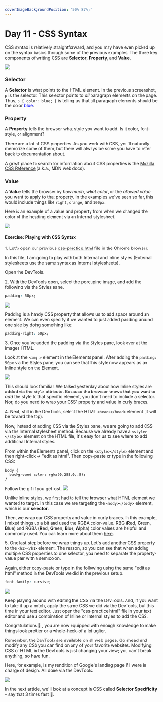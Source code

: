 ```yaml
---
coverImageBackgroundPosition: "50% 87%;"
---
```


# Day 11 - CSS Syntax

CSS syntax is relatively straightforward, and you may have even picked up on the syntax basics through some of the previous examples. The three key components of writing CSS are **Selector**, **Property**, and **Value**.

![](public/assets/selector-property-value.png)

### Selector
A **Selector** is what points to the HTML element. In the previous screenshot, `p` is the selector. This selector points to *all* paragraph elements on the page.  Thus, `p { color: blue; }` is telling us that all paragraph elements should be the color <span style="color:blue">blue</span>. 

### Property
A **Property** tells the browser what style you want to add. Is it color, font-style, or alignment?

There are a lot of CSS properties.  As you work with CSS, you'll naturally memorize some of them, but there will always be some you have to refer back to documentation about. 

A great place to search for information about CSS properties is the [Mozilla CSS Reference](https://developer.mozilla.org/en-US/docs/Web/CSS/Reference) (a.k.a., MDN web docs).  

### Value
A **Value** tells the browser by _how much_, _what color_, or the _allowed value_ you want to apply to that property. In the examples we've seen so far, this would include things like `right`, `orange`, and `100px`.

Here is an example of a value and property from when we changed the color of the heading element via an Internal stylesheet.

![](public/assets/value.png)

#### Exercise: Playing with CSS Syntax

1\.  Let's open our previous [css-practice.html](src/css-practice.html) file in the Chrome browser.

In this file, I am going to play with both Internal and Inline styles (External stylesheets use the same syntax as Internal stylesheets).

Open the DevTools.

2\. With the DevTools open, select the porcupine image, and add the following via the Styles pane.

```css
padding: 50px;
```

![](public/assets/padding.gif)

Padding is a handy CSS property that allows us to add space around an element.  We can even specify if we wanted to just added padding around one side by doing something like:

```css
padding-right: 50px;
```

3\. Once you've added the padding via the Styles pane, look over at the images HTML.

Look at the `<img >` element in the Elements panel.  After adding the `padding: 50px` via the Styles pane, you can see that this style now appears as an Inline style on the Element.

![](public/assets/padding.png)

This should look familiar.  We talked yesterday about how Inline styles are added via the `style` attribute.  Because the browser knows that you want to _add_ the style to that specific element, you don't need to include a selector. Nor, do you need to wrap your CSS' property and value in curly braces.

4\. Next, still in the DevTools, select the HTML `<head></head>` element (it will be toward the top).

Now, instead of adding CSS via the Styles pane, we are going to add CSS via the Internal stylesheet method.  Because we already have a `<style></style>` element on the HTML file, it's easy for us to see where to add additional Internal styles.

From within the Elements panel, click on the `<style></style>` element and then right-click -> "edit as html".  Then copy-paste or type in the following CSS:

```
body {
  background-color: rgba(0,255,0,.5);
}
```

Follow the gif if you get lost.
![](public/assets/background-color.gif)

Unlike Inline styles, we first had to tell the browser what HTML element we wanted to target.  In this case we are targeting the `<body></body>` element, which is our **selector**.

Then, we wrap our CSS property and value in curly braces.  In this example, I mixed things up a bit and used the RGBA color-value.  RBG (**R**ed, **G**reen, **B**lue) and RGBA (**R**ed, **G**reen, **B**lue, **A**lpha) color values are helpful and commonly used.  You can learn more about them [here](https://www.w3schools.com/css/css3_colors.asp).

5\. One last step before we wrap things up.  Let's add another CSS property to the `<h1></h1>` element.  The reason, so you can see that when adding multiple CSS properties to one selector, you need to separate the property-value pair with a semicolon.

Again, either copy-paste or type in the following using the same "edit as html" method in the DevTools we did in the previous setup.

```css
font-family: cursive;
```

![](public/assets/multiple.gif)

Keep playing around with editing the CSS via the DevTools.  And, if you want to take it up a notch, apply the same CSS we did via the DevTools, but this time in your text editor.  Just open the "css-practice.html" file in your text editor and use a combination of Inline or Internal styles to add the CSS.

Congratulations 👏 , you are now equipped with enough knowledge to make things look prettier or a whole-heck-of a lot uglier.

Remember, the DevTools are available on all web pages.  Go ahead and modify any CSS you can find on any of your favorite websites.  Modifying CSS or HTML in the DevTools is just changing your view; you can't break anything, so have fun.

Here, for example, is my rendition of Google's landing page if I were in charge of design.  All done via the DevTools.

![](public/assets/google.png)

In the next article, we'll look at a concept in CSS called **Selector Specificity** - say that 3 times fast 😬.
